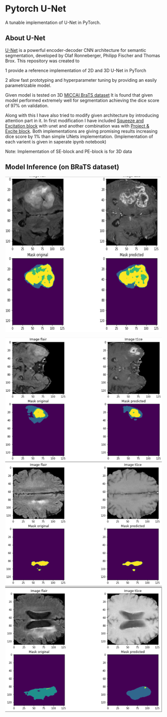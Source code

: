 
# Pytorch U-Net 

A tunable implementation of U-Net in PyTorch.

## About U-Net
[U-Net](https://arxiv.org/abs/1505.04597) is a powerful encoder-decoder CNN architecture for semantic segmentation, developed by Olaf Ronneberger, Philipp Fischer and Thomas Brox.
This repository was created to

1 provide a reference implementation of 2D and 3D U-Net in PyTorch

2 allow fast prototyping and hyperparameter tuning by providing an easily parametrizable model.

Given model is tested on 3D [MICCAI BraTS dataset](https://drive.google.com/file/d/1XjN075TwlmT-N0ZqBC8JmmGfyGTU2SWi/view?usp=sharing)
It is found that given model performed extremely well for segmentation achieving the dice score of 97% on validation.

Along with this I have also tried to modify given architecture by introducing attention part in it. 
In first modification I have included [Squeeze and Excitation block](https://arxiv.org/abs/1709.01507v4) with unet and another combination was with [Project & Excite block](https://arxiv.org/abs/1906.04649).
Both implementations are giving promising results increasing dice score by 1% than simple UNets implementation.
(Implementation of each varient is given in saperate ipynb notebook)

Note: Implementation of SE-block and PE-block is for 3D data


## Model Inference (on BRaTS dataset) 

<img src="https://github.com/Beast471/Pytorch-UNet/blob/master/asset/p1.png" width="500" height="500">


![image 2](https://github.com/Beast471/Pytorch-UNet/blob/master/asset/p2.png?raw=true)
![image 3](https://github.com/Beast471/Pytorch-UNet/blob/master/asset/p3.png?raw=true)
![image 4](https://github.com/Beast471/Pytorch-UNet/blob/master/asset/p4.png?raw=true)

